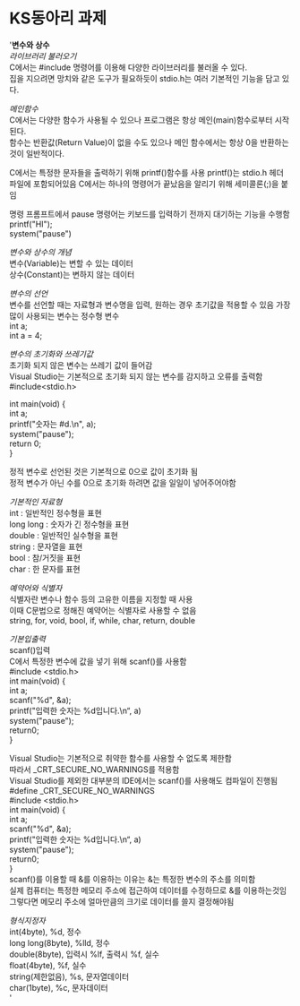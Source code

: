 # **KS동아리 과제**
'**변수와 상수**\
*라이브러리 불러오기*</br>
C에서는 #include 명령어를 이용해 다양한 라이브러리를 불러올 수 있다.\
집을 지으려면 망치와 같은 도구가 필요하듯이 stdio.h는 여러 기본적인 기능을 담고 있다.

*메인함수*\
C에서는 다양한 함수가 사용될 수 있으나 프로그램은 항상 메인(main)함수로부터 시작된다.\
함수는 반환값(Return Value)이 없을 수도 있으나 메인 함수에서는 항상 0을 반환하는 것이 일반적이다.

C에서는 특정한 문자들을 출력하기 위해 printf()함수를 사용 
printf()는 stdio.h 헤더 파일에 포함되어있음
C에서는 하나의 명령어가 끝났음을 알리기 위해 세미콜론(;)을 붙임

명령 프롬프트에서 pause 명령어는 키보드를 입력하기 전까지 대기하는 기능을 수행함  
printf("HI");  
system("pause")

*변수와 상수의 개념*  
변수(Variable)는 변할 수 있는 데이터  
상수(Constant)는 변하지 않는 데이터

*변수의 선언*\
변수를 선언할 때는 자료형과 변수명을 입력, 원하는 경우 초기값을 적용할 수 있음
가장 많이 사용되는 변수는 정수형 변수  
int a;  
int a = 4;

*변수의 초기화와 쓰레기값*  
초기화 되지 않은 변수는 쓰레기 값이 들어감  
Visual Studio는 기본적으로 초기화 되지 않는 변수를 감지하고 오류를 출력함\
#include<stdio.h>

int main(void) {  
	int a;  
	printf("숫자는 #d.\n", a);  
	system("pause");  
	return 0;  
}

정적 변수로 선언된 것은 기본적으로 0으로 값이 초기화 됨  
정적 변수가 아닌 수를 0으로 초기화 하려면 값을 일일이 넣어주어야함

*기본적인 자료형*  
int : 일반적인 정수형을 표현  
long long : 숫자가 긴 정수형을 표현  
double : 일반적인 실수형을 표현  
string : 문자열을 표현  
bool : 참/거짓을 표현   
char : 한 문자를 표현  

*예약어와 식별자*  
식별자란 변수나 함수 등의 고유한 이름을 지정할 때 사용\
이때 C문법으로 정해진 예약어는 식별자로 사용할 수 없음  
string, for, void, bool, if, while, char, return, double

*기본입출력*  
scanf()입력  
C에서 특정한 변수에 값을 넣기 위해 scanf()를 사용함  
#include <stdio.h>\
int main(void) {\
	int a;\
	scanf("%d", &a);\
	printf("입력한 숫자는 %d입니다.\n“, a)\
	system("pause");\
	return0;\
}

Visual Studio는 기본적으로 취약한 함수를 사용할 수 없도록 제한함  
따라서 _CRT_SECURE_NO_WARNINGS를 적용함  
Visual Studio를 제외한 대부분의 IDE에서는 scanf()를 사용해도 컴파일이 진행됨  
#define _CRT_SECURE_NO_WARNINGS  
#include <stdio.h>  
int main(void) {  
	int a;  
	scanf("%d", &a);  
	printf("입력한 숫자는 %d입니다.\n“, a)  
	system("pause");  
	return0;  
}  
scanf()를 이용할 때 &를 이용하는 이유는 &는 특정한 변수의 주소를 의미함  
실제 컴퓨터는 특정한 메모리 주소에 접근하여 데이터를 수정하므로 &를 이용하는것임  
그렇다면 메모리 주소에 얼마만큼의 크기로 데이터를 쓸지 결정해야됨

*형식지정자*  
int(4byte), %d, 정수  
long long(8byte), %lld, 정수  
double(8byte), 입력시 %lf, 출력시 %f, 실수  
float(4byte), %f, 실수  
string(제한없음), %s, 문자열데이터  
char(1byte), %c, 문자데이터  
'